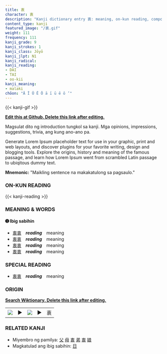 ```yaml
---
title: 衷
character: 衷
description: "Kanji dictionary entry 衷: meaning, on-kun reading, compounds, origin, related kanji"
content_type: kanji
featured_image: "/衷.gif"
weight: 111
frequency: 111
kanji_grade: 9
kanji_strokes: 1
kanji_class: Jōyō
kanji_jlpt: N1
kanji_radical: 
kanji_reading: 
- DAI
- TAI
- oo-kii
kanji_meaning:
- malaki
chōon: "Ā Ī Ū Ē Ō ā ī ū ē ō ’"
---
```

[//]: # (Don't edit the line below. Kanji animated GIF code is automatically generated.)
{{< kanji-gif >}}

[//]: # (Edit below this line.)

**[Edit this at Github. Delete this link after editing.](https://github.com/tim0g/tim/tree/main/content/kanji/衷/index.md)**

Magsulat dito ng introduction tungkol sa kanji. Mga opinions, impressions, suggestions, trivia, ang kung ano-ano pa.

Generate Lorem Ipsum placeholder text for use in your graphic, print and web layouts, and discover plugins for your favorite writing, design and blogging tools. Explore the origins, history and meaning of the famous passage, and learn how Lorem Ipsum went from scrambled Latin passage to ubiqitous dummy text.
 
**Mnemonic:** "Maikling sentence na makakatulong sa pagsaulo."

### ON-KUN READING

[//]: # (Don't edit the line below. ON-KUN READING code is automatically generated.)
{{< kanji-reading >}}

### MEANING & WORDS

#### ➊ **Ibig sabihin**
  - [衷](../衷)[衷](../衷)　***reading***　meaning
  - [衷](../衷)[衷](../衷)　***reading***　meaning
  - [衷](../衷)[衷](../衷)　***reading***　meaning
  - [衷](../衷)[衷](../衷)　***reading***　meaning

### SPECIAL READING
  - [衷](../衷)[衷](../衷)　***reading***　meaning

### ORIGIN

**[Search Wiktionary. Delete this link after editing.](https://wiktionary.org/wiki/衷)**
<table class="kanji-table"><tr><td>
<img src="60px-衷-bronze.svg.png">
</td><td>▶</td><td>
<img src="60px-衷-oracle.svg.png">
</td><td>▶</td>
<td class="kanji-origin">衷</td>
</tr></table>

### RELATED KANJI
- Miyembro ng pamilya: [父](../父) [母](../母) [衷](../衷) [弟](../弟) [衷](../衷) [娘](../娘)
- Magkatulad ang ibig sabihin: [日](../日)
